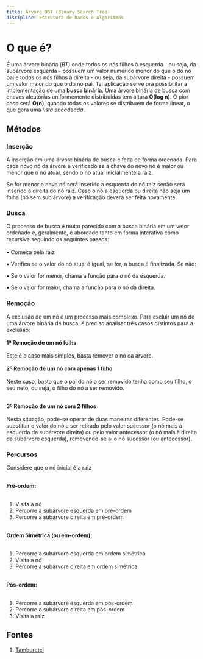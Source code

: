 ```yaml
---
title: Árvore BST (Binary Search Tree)
discipline: Estrutura de Dados e Algoritmos
---
```


# O que é?

É uma árvore binária (*BT*) onde todos os nós filhos à esquerda - ou seja, da subárvore esquerda - possuem um valor numérico menor do que o do nó pai e todos os nós filhos à direita - ou seja, da subárvore direita - possuem um valor maior do que o do nó pai. Tal aplicação serve pra possibilitar a implementação de uma **busca binária**. Uma árvore binária de busca com chaves aleatórias uniformemente distribuídas tem altura **O(log n)**. O pior caso será **O(n)**, quando todas os valores se distribuem de forma linear, o que gera uma *lista encadeada*.


## Métodos

### Inserção

A inserção em uma árvore binária de busca é feita de forma ordenada. Para cada novo nó da árvore é verificado se a chave do novo nó é maior ou menor que o nó atual, sendo o nó atual inicialmente a raiz.

Se for menor o novo nó será inserido a esquerda do nó raiz senão será inserido a direita do nó raiz. Caso o nó a esquerda ou direita não seja um folha (nó sem sub árvore) a verificação deverá ser feita novamente.


### Busca

O processo de busca é muito parecido com a busca binária em um vetor ordenado e, geralmente, é abordado tanto em forma interativa como recursiva seguindo os seguintes passos:
<br><br>
• Começa pela raiz

• Verifica se o valor do nó atual é igual, se for, a busca é finalizada. Se não:

• Se o valor for menor, chama a função para o nó da esquerda.

• Se o valor for maior, chama a função para o nó da direita.

### Remoção

A exclusão de um nó é um processo mais complexo. Para excluir um nó de uma árvore binária de busca, é preciso analisar três casos distintos para a exclusão:
<br><br>
**1º Remoção de um nó folha**
<br><br>
Este é o caso mais simples, basta remover o nó da árvore.
<br><br>
**2º Remoção de um nó com apenas 1 filho**
<br><br>
Neste caso, basta que o pai do nó a ser removido tenha como seu filho, o seu neto, ou seja, o filho do nó a ser removido.
<br><br>

**3º Remoção de um nó com 2 filhos**
<br><br>
Nesta situação, pode-se operar de duas maneiras diferentes. Pode-se substituir o valor do nó a ser retirado pelo valor sucessor (o nó mais à esquerda da subárvore direita) ou pelo valor antecessor (o nó mais à direita da subárvore esquerda), removendo-se aí o nó sucessor (ou antecessor).

### Percursos
Considere que o nó inicial é a raiz
<br><br>

**Pré-ordem:**
<br><br>

1. Visita a nó
2. Percorre a subárvore esquerda em pré-ordem
3. Percorre a subárvore direita em pré-ordem
<br><br>

**Ordem Simétrica (ou em-ordem):**
<br><br>

1. Percorre a subárvore esquerda em ordem simétrica
2. Visita a nó
3. Percorre a subárvore direita em ordem simétrica
<br><br>

**Pós-ordem:**
<br><br>

1. Percorre a subárvore esquerda em pós-ordem
2. Percorre a subárvore direita em pós-ordem
3. Visita a raiz

## Fontes 

1. <a href= "https://github.com/OpenDevUFCG/Tamburetei" target="_blank"> Tamburetei </a>

